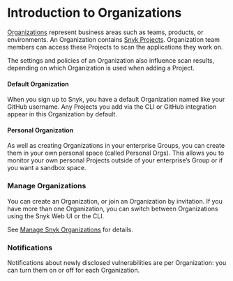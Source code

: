 # Introduction to Organizations

[Organizations](whats-a-snyk-organization.md) represent business areas such as teams, products, or environments. An Organization contains [Snyk Projects](../introduction-to-snyk-projects/). Organization team members can access these Projects to scan the applications they work on.

The settings and policies of an Organization also influence scan results, depending on which Organization is used when adding a Project.

#### Default Organization

When you sign up to Snyk, you have a default Organization named like your GitHub username. Any Projects you add via the CLI or GitHub integration appear in this Organization by default.

#### Personal Organization

As well as creating Organizations in your enterprise Groups, you can create them in your own personal space (called Personal Orgs). This allows you to monitor your own personal Projects outside of your enterprise’s Group or if you want a sandbox space.

### Manage Organizations

You can create an Organization, or join an Organization by invitation. If you have more than one Organization, you can switch between Organizations using the Snyk Web UI or the CLI.

See [Manage Snyk Organizations](manage-organizations.md) for details.

### Notifications

Notifications about newly disclosed vulnerabilities are per Organization: you can turn them on or off for each Organization.
